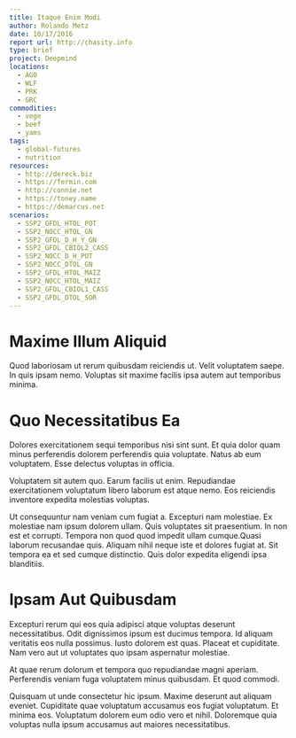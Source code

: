 ```yaml
---
title: Itaque Enim Modi
author: Rolando Metz
date: 10/17/2016
report url: http://chasity.info
type: brief
project: Deepmind
locations:
  - AGO
  - WLF
  - PRK
  - GRC
commodities:
  - vege
  - beef
  - yams
tags:
  - global-futures
  - nutrition
resources:
  - http://dereck.biz
  - https://fermin.com
  - http://connie.net
  - https://toney.name
  - https://demarcus.net
scenarios:
  - SSP2_GFDL_HTOL_POT
  - SSP2_NOCC_HTOL_GN
  - SSP2_GFDL_D_H_Y_GN
  - SSP2_GFDL_CBIOL2_CASS
  - SSP2_NOCC_D_H_POT
  - SSP2_NOCC_DTOL_GN
  - SSP2_GFDL_HTOL_MAIZ
  - SSP2_NOCC_HTOL_MAIZ
  - SSP2_GFDL_CBIOL1_CASS
  - SSP2_GFDL_DTOL_SOR
---
```

# Maxime Illum Aliquid
Quod laboriosam ut rerum quibusdam reiciendis ut. Velit voluptatem saepe. In quis ipsam nemo. Voluptas sit maxime facilis ipsa autem aut temporibus minima.

# Quo Necessitatibus Ea
Dolores exercitationem sequi temporibus nisi sint sunt. Et quia dolor quam minus perferendis dolorem perferendis quia voluptate. Natus ab eum voluptatem. Esse delectus voluptas in officia.
 Voluptatem sit autem quo. Earum facilis ut enim. Repudiandae exercitationem voluptatum libero laborum est atque nemo. Eos reiciendis inventore expedita molestias voluptas.
 Ut consequuntur nam veniam cum fugiat a. Excepturi nam molestiae. Ex molestiae nam ipsum dolorem ullam. Quis voluptates sit praesentium. In non est et corrupti. Tempora non quod quod impedit ullam cumque.Quasi laborum recusandae quis. Aliquam nihil neque iste et dolores fugiat at. Sit tempora ea et sed cumque distinctio. Quis dolor expedita eligendi ipsa blanditiis.

# Ipsam Aut Quibusdam
Excepturi rerum qui eos quia adipisci atque voluptas deserunt necessitatibus. Odit dignissimos ipsum est ducimus tempora. Id aliquam veritatis eos nulla possimus. Iusto dolorem est quas. Placeat et cupiditate. Nam vero aut ut voluptates quo ipsam aspernatur molestiae.
 At quae rerum dolorum et tempora quo repudiandae magni aperiam. Perferendis veniam fuga voluptatem minus quibusdam. Et quod commodi.
 Quisquam ut unde consectetur hic ipsum. Maxime deserunt aut aliquam eveniet. Cupiditate quae voluptatum accusamus eos fugiat voluptatum. Et minima eos. Voluptatum dolorem eum odio vero et nihil. Doloremque quia voluptas nulla ipsum accusamus aut maiores necessitatibus.
